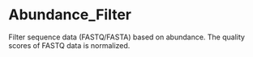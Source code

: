 # Abundance_Filter
Filter sequence data (FASTQ/FASTA) based on abundance. The quality scores of FASTQ data is normalized.
